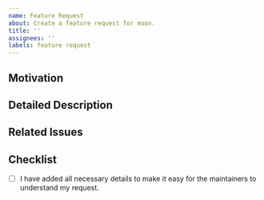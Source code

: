 ```yaml
---
name: Feature Request
about: Create a feature request for moon.
title: ''
assignees: ''
labels: feature request
---
```


<!--
    NOTE

    While we appreciate all feature requests, please understand that not all
    requests can be accepted. Providing detailed information will help us better
    evaluate your suggestion.
-->

<!-- A brief summary of what you want to add. -->

## Motivation

<!-- Describe the problem or use case that this feature would address. Why is
this feature important to you or your team? -->

## Detailed Description

<!-- Provide a detailed description of the feature. Include any relevant
details, diagrams, or examples to help illustrate the feature. -->

## Related Issues

<!-- List any related issues, pull requests, or discussions. -->

## Checklist

- [ ] I have added all necessary details to make it easy for the maintainers to understand my request.
